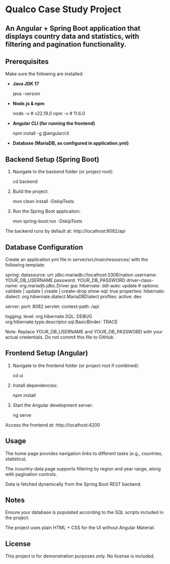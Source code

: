 # Qualco Case Study Project

An Angular + Spring Boot application that displays country data and statistics, with filtering and pagination functionality.
---
## Prerequisites

Make sure the following are installed:

- **Java JDK 17**  

    java -version


- **Node.js & npm**  

    node -v   # v22.19.0
    npm -v    # 11.6.0


- **Angular CLI (for running the frontend)**  

    npm install -g @angular/cli


- **Database (MariaDB, as configured in application.yml)**  

## Backend Setup (Spring Boot)

1. Navigate to the backend folder (or project root):

    cd backend


2. Build the project:

    mvn clean install -DskipTests


3. Run the Spring Boot application:

    mvn spring-boot:run -DskipTests


The backend runs by default at: http://localhost:8082/api

## Database Configuration

Create an application.yml file in server/src/main/resources/ with the following template:

spring:
  datasource:
    url: jdbc:mariadb://localhost:3306/nation
    username: YOUR_DB_USERNAME
    password: YOUR_DB_PASSWORD
    driver-class-name: org.mariadb.jdbc.Driver
  jpa:
    hibernate:
      ddl-auto: update   # options: validate | update | create | create-drop
    show-sql: true
    properties:
      hibernate:
        dialect: org.hibernate.dialect.MariaDBDialect
  profiles:
    active: dev

server:
  port: 8082
  servlet:
    context-path: /api

logging:
  level:
    org.hibernate.SQL: DEBUG
    org.hibernate.type.descriptor.sql.BasicBinder: TRACE


Note: Replace YOUR_DB_USERNAME and YOUR_DB_PASSWORD with your actual credentials. Do not commit this file to GitHub.

## Frontend Setup (Angular)

1. Navigate to the frontend folder (or project root if combined):

    cd ui


2. Install dependencies:

    npm install


3. Start the Angular development server:

    ng serve


Access the frontend at: http://localhost:4200

## Usage

The home page provides navigation links to different tasks (e.g., countries, statistics).

The /country-data page supports filtering by region and year range, along with pagination controls.

Data is fetched dynamically from the Spring Boot REST backend.

## Notes

Ensure your database is populated according to the SQL scripts included in the project.

The project uses plain HTML + CSS for the UI without Angular Material.

## License

This project is for demonstration purposes only. No license is included.
